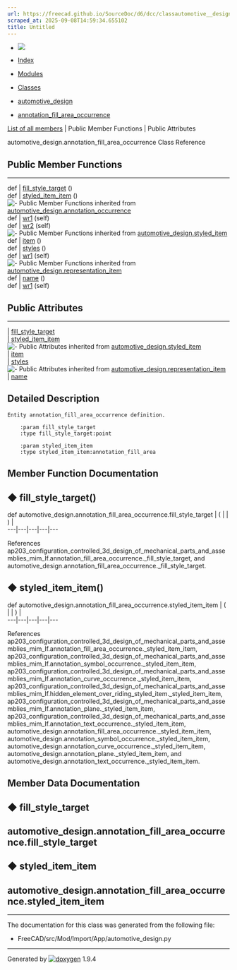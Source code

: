 ```yaml
---
url: https://freecad.github.io/SourceDoc/d6/dcc/classautomotive__design_1_1annotation__fill__area__occurrence.html
scraped_at: 2025-09-08T14:59:34.655102
title: Untitled
---
```


  * [ ![](https://www.freecad.org/svg/logo-freecad.svg) ](https://freecadweb.org "FreeCAD")
  * [Index](../../index.html "Index")
  * [Modules](../../modules.html "Modules list")
  * [Classes](../../annotated.html "Annotated list")

  * [automotive_design](../../d4/ddf/namespaceautomotive__design.html)
  * [annotation_fill_area_occurrence](../../d6/dcc/classautomotive__design_1_1annotation__fill__area__occurrence.html)

[List of all members](../../d5/d0f/classautomotive__design_1_1annotation__fill__area__occurrence-members.html) | Public Member Functions | Public Attributes

automotive_design.annotation_fill_area_occurrence Class Reference

##  Public Member Functions  
  
---  
def | [fill_style_target](../../d6/dcc/classautomotive__design_1_1annotation__fill__area__occurrence.html#ab7d44c062f2c2416a6588d90f7ca7649) ()  
def | [styled_item_item](../../d6/dcc/classautomotive__design_1_1annotation__fill__area__occurrence.html#a5ff43ebc2b3a1a146617e39a4da0fa8c) ()  
![-](../../closed.png) Public Member Functions inherited from
[automotive_design.annotation_occurrence](../../d1/d82/classautomotive__design_1_1annotation__occurrence.html)  
def | [wr1](../../d1/d82/classautomotive__design_1_1annotation__occurrence.html#a1d53f8edfd0b54fd137032bdf5e7a508) (self)  
def | [wr2](../../d1/d82/classautomotive__design_1_1annotation__occurrence.html#af1afcd5eb3e329fd929a8a20c1bce00d) (self)  
![-](../../closed.png) Public Member Functions inherited from
[automotive_design.styled_item](../../dd/d39/classautomotive__design_1_1styled__item.html)  
def | [item](../../dd/d39/classautomotive__design_1_1styled__item.html#a1ca47f0662afee60e3d092187972d692) ()  
def | [styles](../../dd/d39/classautomotive__design_1_1styled__item.html#adddc1c1e338ae95a29f5e9525d5d24f7) ()  
def | [wr1](../../dd/d39/classautomotive__design_1_1styled__item.html#a150262e278f8248839d7cddb3ade3d26) (self)  
![-](../../closed.png) Public Member Functions inherited from
[automotive_design.representation_item](../../d3/d20/classautomotive__design_1_1representation__item.html)  
def | [name](../../d3/d20/classautomotive__design_1_1representation__item.html#a33b5812d92aa0d107b4fd4274c17b9d9) ()  
def | [wr1](../../d3/d20/classautomotive__design_1_1representation__item.html#af350c19fc5e5763d4991494a99d979ed) (self)  
  
##  Public Attributes  
  
---  
|
[fill_style_target](../../d6/dcc/classautomotive__design_1_1annotation__fill__area__occurrence.html#a13ec97ffa5739fae827e422290d8fea4)  
|
[styled_item_item](../../d6/dcc/classautomotive__design_1_1annotation__fill__area__occurrence.html#a4ec21e2c5f27650611c41d896ef34993)  
![-](../../closed.png) Public Attributes inherited from
[automotive_design.styled_item](../../dd/d39/classautomotive__design_1_1styled__item.html)  
|
[item](../../dd/d39/classautomotive__design_1_1styled__item.html#aad87aa33fdbad670cc9dfcfdbe866d79)  
|
[styles](../../dd/d39/classautomotive__design_1_1styled__item.html#a715f59d8d13c21ae1a5c704b0dbdbebb)  
![-](../../closed.png) Public Attributes inherited from
[automotive_design.representation_item](../../d3/d20/classautomotive__design_1_1representation__item.html)  
|
[name](../../d3/d20/classautomotive__design_1_1representation__item.html#a3d48fe912053adaf5f187b606fa81c87)  
  
## Detailed Description

    
    
    Entity annotation_fill_area_occurrence definition.
    
        :param fill_style_target
        :type fill_style_target:point
    
        :param styled_item_item
        :type styled_item_item:annotation_fill_area

## Member Function Documentation

## ◆ fill_style_target()

def automotive_design.annotation_fill_area_occurrence.fill_style_target  | ( | | ) |   
---|---|---|---|---  
  
References
ap203_configuration_controlled_3d_design_of_mechanical_parts_and_assemblies_mim_lf.annotation_fill_area_occurrence._fill_style_target,
and automotive_design.annotation_fill_area_occurrence._fill_style_target.

## ◆ styled_item_item()

def automotive_design.annotation_fill_area_occurrence.styled_item_item  | ( | | ) |   
---|---|---|---|---  
  
References
ap203_configuration_controlled_3d_design_of_mechanical_parts_and_assemblies_mim_lf.annotation_fill_area_occurrence._styled_item_item,
ap203_configuration_controlled_3d_design_of_mechanical_parts_and_assemblies_mim_lf.annotation_symbol_occurrence._styled_item_item,
ap203_configuration_controlled_3d_design_of_mechanical_parts_and_assemblies_mim_lf.annotation_curve_occurrence._styled_item_item,
ap203_configuration_controlled_3d_design_of_mechanical_parts_and_assemblies_mim_lf.hidden_element_over_riding_styled_item._styled_item_item,
ap203_configuration_controlled_3d_design_of_mechanical_parts_and_assemblies_mim_lf.annotation_plane._styled_item_item,
ap203_configuration_controlled_3d_design_of_mechanical_parts_and_assemblies_mim_lf.annotation_text_occurrence._styled_item_item,
automotive_design.annotation_fill_area_occurrence._styled_item_item,
automotive_design.annotation_symbol_occurrence._styled_item_item,
automotive_design.annotation_curve_occurrence._styled_item_item,
automotive_design.annotation_plane._styled_item_item, and
automotive_design.annotation_text_occurrence._styled_item_item.

## Member Data Documentation

## ◆ fill_style_target

automotive_design.annotation_fill_area_occurrence.fill_style_target  
---  
  
## ◆ styled_item_item

automotive_design.annotation_fill_area_occurrence.styled_item_item  
---  
  
* * *

The documentation for this class was generated from the following file:

  * FreeCAD/src/Mod/Import/App/automotive_design.py

* * *

Generated by
[![doxygen](../../doxygen.svg)](https://www.doxygen.org/index.html) 1.9.4

